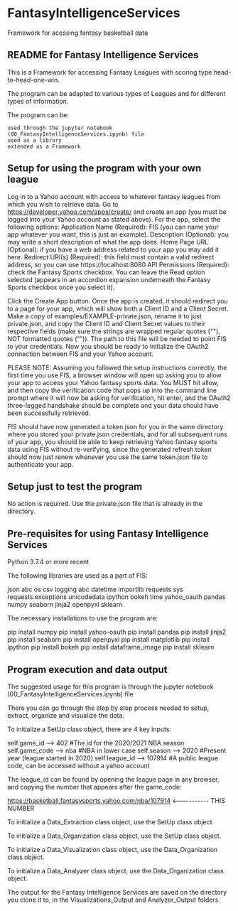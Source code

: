 # FantasyIntelligenceServices
Framework for acessing fantasy basketball data


README for Fantasy Intelligence Services
-----------------------------------------------

This is a Framework for accessing Fantasy Leagues with scoring type head-to-head-one-win.

The program can be adapted to various types of Leagues and for different types of information.

The program can be:

    used through the jupyter notebook (00_FantasyIntelligenceServices.ipynb) file
    used as a library
    extended as a Framework



Setup for using the program with your own league
-----------------------------------------------


Log in to a Yahoo account with access to whatever fantasy leagues from which you wish to retrieve data.
Go to https://developer.yahoo.com/apps/create/ and create an app (you must be logged into your Yahoo account as stated above). For the app, select the following options:
Application Name (Required): FIS (you can name your app whatever you want, this is just an example).
Description (Optional): you may write a short description of what the app does.
Home Page URL (Optional): if you have a web address related to your app you may add it here.
Redirect URI(s) (Required): this field must contain a valid redirect address, so you can use https://localhost:8080
API Permissions (Required): check the Fantasy Sports checkbox. You can leave the Read option selected (appears in an accordion expansion underneath the Fantasy Sports checkbox once you select it).

Click the Create App button.
Once the app is created, it should redirect you to a page for your app, which will show both a Client ID and a Client Secret.
Make a copy of examples/EXAMPLE-private.json, rename it to just private.json, and copy the Client ID and Client Secret values to their respective fields (make sure the strings are wrapped regular quotes (""), NOT formatted quotes (“”)). The path to this file will be needed to point FIS to your credentials.
Now you should be ready to initialize the OAuth2 connection between FIS and your Yahoo account.


PLEASE NOTE: Assuming you followed the setup instructions correctly, the first time you use FIS, a browser window will open up asking you to allow your app to access your Yahoo fantasy sports data. You MUST hit allow, and then copy the verification code that pops up into the command line prompt where it will now be asking for verification, hit enter, and the OAuth2 three-legged handshake should be complete and your data should have been successfully retrieved.

FIS should have now generated a token.json for you in the same directory where you stored your private.json credentials, and for all subsequent runs of your app, you should be able to keep retrieving Yahoo fantasy sports data using FIS without re-verifying, since the generated refresh token should now just renew whenever you use the same token.json file to authenticate your app.



Setup just to test the program
-----------------------------------------------

No action is required.
Use the private.json file that is already in the directory.



Pre-requisites for using Fantasy Intelligence Services
-----------------------------------------------

Python 3.7.4 or more recent


The following libraries are used as a part of FIS:

json
abc
os
csv
logging
abc
datetime
importlib
requests
sys
requests.exceptions
unicodedata
ipython
bokeh
time
yahoo_oauth
pandas
numpy
seaborn
jinja2
openpyxl
sklearn

The necessary installations to use the program are:

pip install numpy
pip install yahoo-oauth
pip install pandas
pip install jinja2
pip install seaborn
pip install openpyxl
pip install matplotlib
pip install ipython
pip install bokeh
pip install dataframe_image
pip install sklearn




Program execution and data output
-----------------------------------------------------------

The suggested usage for this program is through the jupyter notebook (00_FantasyIntelligenceServices.ipynb) file

There you can go through the step by step process needed to setup, extract, organize and visualize the data.


To initialize a SetUp class object, there are 4 key inputs:

self.game_id --> 402				#The id for the 2020/2021 NBA season
self.game_code --> nba				#NBA in lower case
self.season --> 2020				#Present year (league started in 2020)
self.league_id --> 107914			#A public league code, can be accessed without a yahoo account

The league_id can be found by opening the league page in any browser, and copying the number that appears after the game_code:

https://basketball.fantasysports.yahoo.com/nba/107914   <---------- THIS NUMBER


To initialize a Data_Extraction class object, use the SetUp class object.

To initialize a Data_Organization class object, use the SetUp class object.

To initialize a Data_Visualization class object, use the Data_Organization class object.

To initialize a Data_Analyzer class object, use the Data_Organization class object.



The output for the Fantasy Intelligence Services are saved on the directory you clone it to, in the Visualizations_Output and Analyzer_Output folders.
